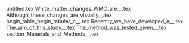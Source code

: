 untitled.tex
White_matter_changes_WMC_are__.tex
Although_these_changes_are_visually__.tex
begin_table_begin_tabular_c__.tex
Recently_we_have_developed_a__.tex
The_aim_of_this_study__.tex
The_method_was_tested_given__.tex
section_Materials_and_Methods__.tex